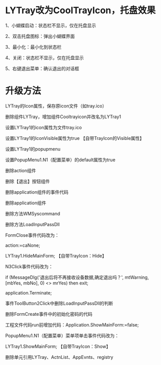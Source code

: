 # LYTray改为CoolTrayIcon，托盘效果
1、小蝴蝶启动：状态栏不显示，仅在托盘显示 

2、双击托盘图标：弹出小蝴蝶界面 

3、最小化：最小化到状态栏 

4、关闭：状态栏不显示，仅在托盘显示 

5、右键退出菜单：确认退出的对话框 

# 升级方法
LYTray的Icon属性，保存原icon文件（如tray.ico） 

删除组件LYTray，增加组件Cooltrayicon并改名为LYTray1 

设置LYTray1的icon属性为文件tray.ico 

设置LYTray1的IconVisible属性为true 【自带TrayIcon的Visible属性】

设置LYTray1的popupmenu 

设置PopupMenu1.N1（配置菜单）的default属性为true 
  
删除action组件 

删除【退出】按钮组件 

删除application组件的事件代码 

删除application组件 

删除方法WMSyscommand 

删除方法LoadInputPassDll 

FormClose事件代码改为： 

  action:=caNone; 
  
  LYTray1.HideMainForm;  【自带TrayIcon：Hide】
  
N3Click事件代码改为： 

  if (MessageDlg('退出后将不再接收设备数据,确定退出吗？', mtWarning, [mbYes, mbNo], 0) <> mrYes) then exit; 
  
  application.Terminate; 
  
事件ToolButton2Click中删除LoadInputPassDll的判断 

删除FormCreate事件中的初始化密码的代码 

工程文件代码run前增加代码：Application.ShowMainForm:=false; 

PopupMenu1.N1（配置菜单）菜单项单击事件代码改为： 

  LYTray1.ShowMainForm;   【自带TrayIcon：Show】
  
删除单元引用LYTray、ActnList、AppEvnts、registry
